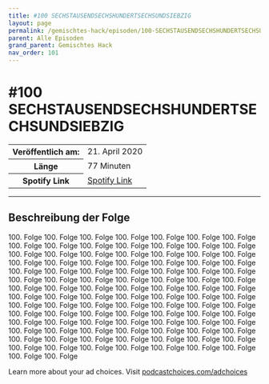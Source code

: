 ```yaml
---
title: #100 SECHSTAUSENDSECHSHUNDERTSECHSUNDSIEBZIG
layout: page
permalink: /gemischtes-hack/episoden/100-SECHSTAUSENDSECHSHUNDERTSECHSUNDSIEBZIG
parent: Alle Episoden
grand_parent: Gemischtes Hack
nav_order: 101
---
```


# #100 SECHSTAUSENDSECHSHUNDERTSECHSUNDSIEBZIG
<table class="resp-table dcf-table dcf-table-responsive dcf-table-bordered dcf-table-striped dcf-w-100%">
                    <tbody>
                        <tr>
                            <th scope="row">Veröffentlich am:</th>
                            <td data-label="Veröffentlich am:">21. April 2020</td>
                        </tr>
                        <tr>
                            <th scope="row">Länge </th>
                            <td data-label="Länge ">77 Minuten</td>
                        </tr><tr>
                                <th scope="row">Spotify Link</th>
                                <td data-label="Spotify Link"><a href="https://open.spotify.com/episode/6gLEhoEMagBv6R2yWsiVP7">Spotify Link</a></td>
                            </tr></tbody>
                </table>

***

## Beschreibung der Folge

<div>
<p>100. Folge 100. Folge 100. Folge 100. Folge 100. Folge 100. Folge 100. Folge 100. Folge 100. Folge 100. Folge 100. Folge 100. Folge 100. Folge 100. Folge 100. Folge 100. Folge 100. Folge 100. Folge 100. Folge 100. Folge 100. Folge 100. Folge 100. Folge 100. Folge 100. Folge 100. Folge 100. Folge 100. Folge 100. Folge 100. Folge 100. Folge 100. Folge 100. Folge 100. Folge 100. Folge 100. Folge 100. Folge 100. Folge 100. Folge 100. Folge 100. Folge 100. Folge 100. Folge 100. Folge 100. Folge 100. Folge 100. Folge 100. Folge 100. Folge 100. Folge 100. Folge 100. Folge 100. Folge 100. Folge 100. Folge 100. Folge 100. Folge 100. Folge 100. Folge 100. Folge 100. Folge 100. Folge 100. Folge 100. Folge 100. Folge 100. Folge 100. Folge 100. Folge 100. Folge 100. Folge 100. Folge 100. Folge 100. Folge 100. Folge 100. Folge 100. Folge 100. Folge 100. Folge 100. Folge 100. Folge 100. Folge 100. Folge 100. Folge 100. Folge 100. Folge 100. Folge 100. Folge 100. Folge 100. Folge 100. Folge 100. Folge 100. Folge 100. Folge 100. Folge 100. Folge 100. Folge 100. Folge 100. Folge 100. Folge 100. Folge</p><p> </p><p>Learn more about your ad choices. Visit <a href="https://podcastchoices.com/adchoices">podcastchoices.com/adchoices</a></p>  
</div>

